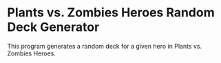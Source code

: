 # Plants vs. Zombies Heroes Random Deck Generator

This program generates a random deck for a given hero in Plants vs. Zombies Heroes.